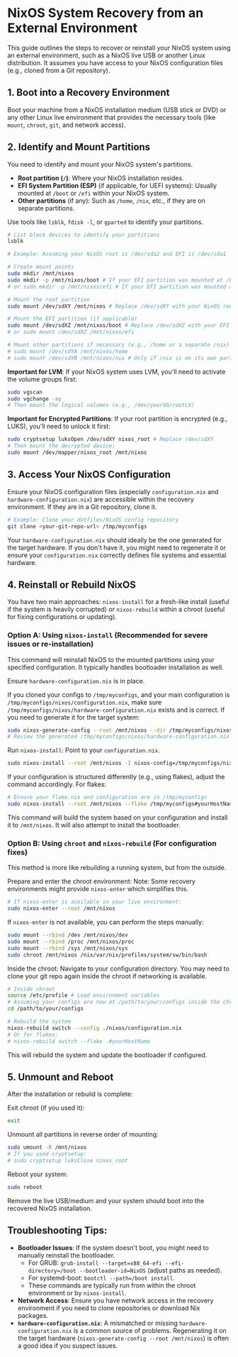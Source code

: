 # NixOS System Recovery from an External Environment

This guide outlines the steps to recover or reinstall your NixOS system using an external environment, such as a NixOS live USB or another Linux distribution. It assumes you have access to your NixOS configuration files (e.g., cloned from a Git repository).

## 1. Boot into a Recovery Environment

Boot your machine from a NixOS installation medium (USB stick or DVD) or any other Linux live environment that provides the necessary tools (like `mount`, `chroot`, `git`, and network access).

## 2. Identify and Mount Partitions

You need to identify and mount your NixOS system's partitions.

- **Root partition (`/`)**: Where your NixOS installation resides.
- **EFI System Partition (ESP)** (if applicable, for UEFI systems): Usually mounted at `/boot` or `/efi` within your NixOS system.
- **Other partitions** (if any): Such as `/home`, `/nix`, etc., if they are on separate partitions.

Use tools like `lsblk`, `fdisk -l`, or `gparted` to identify your partitions.

```bash
# List block devices to identify your partitions
lsblk

# Example: Assuming your NixOS root is /dev/sda2 and EFI is /dev/sda1

# Create mount points
sudo mkdir /mnt/nixos
sudo mkdir -p /mnt/nixos/boot # If your EFI partition was mounted at /boot
# or sudo mkdir -p /mnt/nixos/efi # If your EFI partition was mounted at /efi

# Mount the root partition
sudo mount /dev/sdXY /mnt/nixos # Replace /dev/sdXY with your NixOS root partition

# Mount the EFI partition (if applicable)
sudo mount /dev/sdXZ /mnt/nixos/boot # Replace /dev/sdXZ with your EFI partition
# or sudo mount /dev/sdXZ /mnt/nixos/efi

# Mount other partitions if necessary (e.g., /home or a separate /nix)
# sudo mount /dev/sdYA /mnt/nixos/home
# sudo mount /dev/sdYB /mnt/nixos/nix # Only if /nix is on its own partition
```

**Important for LVM**: If your NixOS system uses LVM, you'll need to activate the volume groups first:

```bash
sudo vgscan
sudo vgchange -ay
# Then mount the logical volumes (e.g., /dev/yourVG/rootLV)
```

**Important for Encrypted Partitions**: If your root partition is encrypted (e.g., LUKS), you'll need to unlock it first:

```bash
sudo cryptsetup luksOpen /dev/sdXY nixos_root # Replace /dev/sdXY
# Then mount the decrypted device:
sudo mount /dev/mapper/nixos_root /mnt/nixos
```

## 3. Access Your NixOS Configuration

Ensure your NixOS configuration files (especially `configuration.nix` and `hardware-configuration.nix`) are accessible within the recovery environment. If they are in a Git repository, clone it.

```bash
# Example: Clone your dotfiles/NixOS config repository
git clone <your-git-repo-url> /tmp/myconfigs
```

Your `hardware-configuration.nix` should ideally be the one generated for the target hardware. If you don't have it, you might need to regenerate it or ensure your `configuration.nix` correctly defines file systems and essential hardware.

## 4. Reinstall or Rebuild NixOS

You have two main approaches: `nixos-install` for a fresh-like install (useful if the system is heavily corrupted) or `nixos-rebuild` within a chroot (useful for fixing configurations or updating).

### Option A: Using `nixos-install` (Recommended for severe issues or re-installation)

This command will reinstall NixOS to the mounted partitions using your specified configuration. It typically handles bootloader installation as well.

Ensure `hardware-configuration.nix` is in place.

If you cloned your configs to `/tmp/myconfigs`, and your main configuration is `/tmp/myconfigs/nixos/configuration.nix`, make sure `/tmp/myconfigs/nixos/hardware-configuration.nix` exists and is correct. If you need to generate it for the target system:

```bash
sudo nixos-generate-config --root /mnt/nixos --dir /tmp/myconfigs/nixos
# Review the generated /tmp/myconfigs/nixos/hardware-configuration.nix
```

Run `nixos-install`: Point to your `configuration.nix`.

```bash
sudo nixos-install --root /mnt/nixos -I nixos-config=/tmp/myconfigs/nixos/configuration.nix
```

If your configuration is structured differently (e.g., using flakes), adjust the command accordingly. For flakes:

```bash
# Ensure your flake.nix and configuration are in /tmp/myconfigs
sudo nixos-install --root /mnt/nixos --flake /tmp/myconfigs#yourHostName
```

This command will build the system based on your configuration and install it to `/mnt/nixos`. It will also attempt to install the bootloader.

### Option B: Using `chroot` and `nixos-rebuild` (For configuration fixes)

This method is more like rebuilding a running system, but from the outside.

Prepare and enter the chroot environment:
Note: Some recovery environments might provide `nixos-enter` which simplifies this.

```bash
# If nixos-enter is available in your live environment:
sudo nixos-enter --root /mnt/nixos
```

If `nixos-enter` is not available, you can perform the steps manually:

```bash
sudo mount --rbind /dev /mnt/nixos/dev
sudo mount --rbind /proc /mnt/nixos/proc
sudo mount --rbind /sys /mnt/nixos/sys
sudo chroot /mnt/nixos /nix/var/nix/profiles/system/sw/bin/bash
```

Inside the chroot:
Navigate to your configuration directory. You may need to clone your git repo again inside the chroot if networking is available.

```bash
# Inside chroot
source /etc/profile # Load environment variables
# Assuming your configs are now at /path/to/your/configs inside the chroot
cd /path/to/your/configs

# Rebuild the system
nixos-rebuild switch --config ./nixos/configuration.nix
# Or for flakes:
# nixos-rebuild switch --flake .#yourHostName
```

This will rebuild the system and update the bootloader if configured.

## 5. Unmount and Reboot

After the installation or rebuild is complete:

Exit chroot (if you used it):

```bash
exit
```

Unmount all partitions in reverse order of mounting:

```bash
sudo umount -R /mnt/nixos
# If you used cryptsetup:
# sudo cryptsetup luksClose nixos_root
```

Reboot your system:

```bash
sudo reboot
```

Remove the live USB/medium and your system should boot into the recovered NixOS installation.

## Troubleshooting Tips:

- **Bootloader Issues**: If the system doesn't boot, you might need to manually reinstall the bootloader.
  - For GRUB: `grub-install --target=x88_64-efi --efi-directory=/boot --bootloader-id=NixOS` (adjust paths as needed).
  - For systemd-boot: `bootctl --path=/boot install`.
  - These commands are typically run from within the chroot environment or by `nixos-install`.
- **Network Access**: Ensure you have network access in the recovery environment if you need to clone repositories or download Nix packages.
- **`hardware-configuration.nix`**: A mismatched or missing `hardware-configuration.nix` is a common source of problems. Regenerating it on the target hardware (`nixos-generate-config --root /mnt/nixos`) is often a good idea if you suspect issues.
